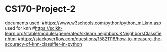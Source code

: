 # CS170-Project-2

documents used:
#https://www.w3schools.com/python/python_ml_knn.asp used for knn
#https://scikit-learn.org/stable/modules/generated/sklearn.neighbors.KNeighborsClassifier.html
#https://stackoverflow.com/questions/15821116/how-to-measure-the-accuracy-of-knn-classifier-in-python